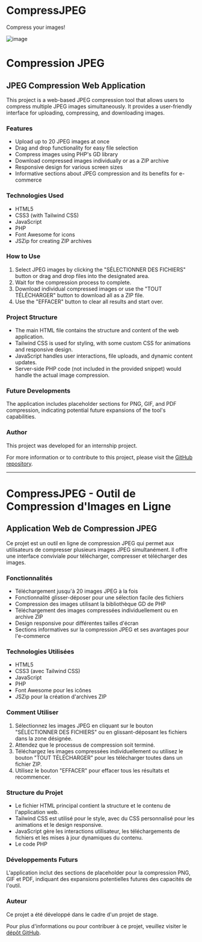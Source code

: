 # CompressJPEG
Compress your images!

![image](https://github.com/th3k3y/CompressJPEG/assets/49789253/d3eb7458-8f6a-4b78-b8ee-80a2cb17ebf9)

# Compression JPEG

## JPEG Compression Web Application

This project is a web-based JPEG compression tool that allows users to compress multiple JPEG images simultaneously. It provides a user-friendly interface for uploading, compressing, and downloading images.

### Features

- Upload up to 20 JPEG images at once
- Drag and drop functionality for easy file selection
- Compress images using PHP's GD library
- Download compressed images individually or as a ZIP archive
- Responsive design for various screen sizes
- Informative sections about JPEG compression and its benefits for e-commerce

### Technologies Used

- HTML5
- CSS3 (with Tailwind CSS)
- JavaScript
- PHP 
- Font Awesome for icons
- JSZip for creating ZIP archives

### How to Use

1. Select JPEG images by clicking the "SÉLECTIONNER DES FICHIERS" button or drag and drop files into the designated area.
2. Wait for the compression process to complete.
3. Download individual compressed images or use the "TOUT TÉLÉCHARGER" button to download all as a ZIP file.
4. Use the "EFFACER" button to clear all results and start over.

### Project Structure

- The main HTML file contains the structure and content of the web application.
- Tailwind CSS is used for styling, with some custom CSS for animations and responsive design.
- JavaScript handles user interactions, file uploads, and dynamic content updates.
- Server-side PHP code (not included in the provided snippet) would handle the actual image compression.

### Future Developments

The application includes placeholder sections for PNG, GIF, and PDF compression, indicating potential future expansions of the tool's capabilities.

### Author

This project was developed for an internship project.

For more information or to contribute to this project, please visit the [GitHub repository](https://github.com/th3k3y).

---

# CompressJPEG - Outil de Compression d'Images en Ligne

## Application Web de Compression JPEG

Ce projet est un outil en ligne de compression JPEG qui permet aux utilisateurs de compresser plusieurs images JPEG simultanément. Il offre une interface conviviale pour télécharger, compresser et télécharger des images.

### Fonctionnalités

- Téléchargement jusqu'à 20 images JPEG à la fois
- Fonctionnalité glisser-déposer pour une sélection facile des fichiers
- Compression des images utilisant la bibliothèque GD de PHP
- Téléchargement des images compressées individuellement ou en archive ZIP
- Design responsive pour différentes tailles d'écran
- Sections informatives sur la compression JPEG et ses avantages pour l'e-commerce

### Technologies Utilisées

- HTML5
- CSS3 (avec Tailwind CSS)
- JavaScript
- PHP 
- Font Awesome pour les icônes
- JSZip pour la création d'archives ZIP

### Comment Utiliser

1. Sélectionnez les images JPEG en cliquant sur le bouton "SÉLECTIONNER DES FICHIERS" ou en glissant-déposant les fichiers dans la zone désignée.
2. Attendez que le processus de compression soit terminé.
3. Téléchargez les images compressées individuellement ou utilisez le bouton "TOUT TÉLÉCHARGER" pour les télécharger toutes dans un fichier ZIP.
4. Utilisez le bouton "EFFACER" pour effacer tous les résultats et recommencer.

### Structure du Projet

- Le fichier HTML principal contient la structure et le contenu de l'application web.
- Tailwind CSS est utilisé pour le style, avec du CSS personnalisé pour les animations et le design responsive.
- JavaScript gère les interactions utilisateur, les téléchargements de fichiers et les mises à jour dynamiques du contenu.
- Le code PHP

### Développements Futurs

L'application inclut des sections de placeholder pour la compression PNG, GIF et PDF, indiquant des expansions potentielles futures des capacités de l'outil.

### Auteur

Ce projet a été développé dans le cadre d'un projet de stage.

Pour plus d'informations ou pour contribuer à ce projet, veuillez visiter le [dépôt GitHub](https://github.com/th3k3y).
